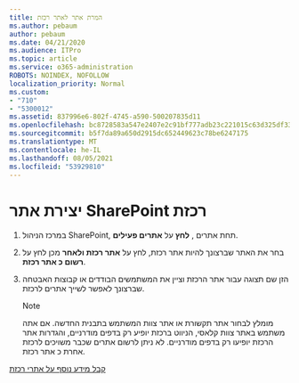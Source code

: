 ```yaml
---
title: המרת אתר לאתר רכזת
ms.author: pebaum
author: pebaum
ms.date: 04/21/2020
ms.audience: ITPro
ms.topic: article
ms.service: o365-administration
ROBOTS: NOINDEX, NOFOLLOW
localization_priority: Normal
ms.custom:
- "710"
- "5300012"
ms.assetid: 837996e6-802f-4745-a590-500207835d11
ms.openlocfilehash: bc8728583a547e2407e2c91bf777adb23c221015c63d325df33db6c691f98e71
ms.sourcegitcommit: b5f7da89a650d2915dc652449623c78be6247175
ms.translationtype: MT
ms.contentlocale: he-IL
ms.lasthandoff: 08/05/2021
ms.locfileid: "53929810"
---
```

# <a name="create-a-sharepoint-hub-site"></a>יצירת אתר SharePoint רכזת

1. במרכז הניהול SharePoint, תחת אתרים , **לחץ** על **אתרים פעילים**.

2. בחר את האתר שברצונך להיות אתר רכזת, לחץ על **אתר רכזת ולאחר** מכן לחץ על **רשום כ אתר רכזת**.

3. הזן שם תצוגה עבור אתר הרכזת וציין את המשתמשים הבודדים או קבוצות האבטחה שברצונך לאפשר לשייך אתרים לרכזת.

    > [!NOTE]
    >  מומלץ לבחור אתר תקשורת או אתר צוות המשתמש בתבנית החדשה. אם אתה משתמש באתר צוות קלאסי, הניווט ברכזת יופיע רק בדפים מודרניים, והגדרות אתר הרכזת יופיעו רק בדפים מודרניים. לא ניתן לרשום אתרים שכבר משויכים לרכזת אחרת כ אתר רכזת.
  
[קבל מידע נוסף על אתרי רכזת](https://go.microsoft.com/fwlink/?linkid=869149)
  